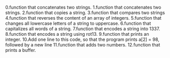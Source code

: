 0.function that concatenates two strings.
1.function that concatenates two strings.
2.function that copies a string.
3.function that compares two strings
4.function that reverses the content of an array of integers.
5.function that changes all lowercase letters of a string to uppercase.
6.function that capitalizes all words of a string.
7.function that encodes a string into 1337.
8.function that encodes a string using rot13.
9.function that prints an integer.
10.Add one line to this code, so that the program prints a[2] = 98, followed by a new line
11.function that adds two numbers.
12.function that prints a buffer.
